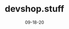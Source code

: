 ---
title: "devshop.stuff"
date: "09-18-20"
description: "Launching my own company to sell dev merch"
type: project
published: true
tags: ecommerce, shopify
link: https://devstuff.shop/
---
